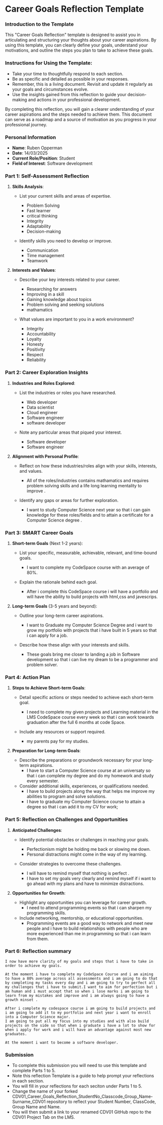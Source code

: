 # Career Goals Reflection Template

### Introduction to the Template

This "Career Goals Reflection" template is designed to assist you in articulating and structuring your thoughts about your career aspirations. By using this template, you can clearly define your goals, understand your motivations, and outline the steps you plan to take to achieve these goals.

### Instructions for Using the Template:

- Take your time to thoughtfully respond to each section.
- Be as specific and detailed as possible in your responses.
- Remember, this is a living document. Revisit and update it regularly as your goals and circumstances evolve.
- Use the insights gained from this reflection to guide your decision-making and actions in your professional development.

By completing this reflection, you will gain a clearer understanding of your career aspirations and the steps needed to achieve them. This document can serve as a roadmap and a source of motivation as you progress in your professional journey.

### Personal Information

- **Name**: Ruben Opperman
- **Date**: 14/03/2025
- **Current Role/Position**: Student
- **Field of Interest**: Software development

### Part 1: Self-Assessment Reflection

1. **Skills Analysis**:

   - List your current skills and areas of expertise.

     - Problem Solving
     - Fast learner
     - critical thinking
     - Integrity
     - Adaptability
     - Decision-making

   - Identify skills you need to develop or improve.

     - Communication
     - Time management
     - Teamwork

2. **Interests and Values**:

   - Describe your key interests related to your career.

     - Researching for answers
     - Improving in a skill
     - Gaining knowledge about topics
     - Problem solving and seeking solutions
     - mathamatics

   - What values are important to you in a work environment?
     - Integrity
     - Accountability
     - Loyalty
     - Honesty
     - Positivity
     - Respect
     - Reliability

### Part 2: Career Exploration Insights

1. **Industries and Roles Explored**:

   - List the industries or roles you have researched.

     - Web developer
     - Data scientist
     - Cloud engineer
     - Software engineer
     - software developer

   - Note any particular areas that piqued your interest.
     - Software developer
     - Software engineer

2. **Alignment with Personal Profile**:

   - Reflect on how these industries/roles align with your skills, interests, and values.

     - All of the roles/industries contains mathamatics and requires problem solving skills and a life long learning mentality to improve .

   - Identify any gaps or areas for further exploration.
     - I want to study Computer Science next year so that i can gain knowledge for these roles/fields and to attain a certificate for a Computer Science degree .

### Part 3: SMART Career Goals

1. **Short-term Goals** (Next 1-2 years):

   - List your specific, measurable, achievable, relevant, and time-bound goals.

     - I want to complete my CodeSpace course with an average of 80%.

   - Explain the rationale behind each goal.
     - After i complete this CodeSpace course i will have a portfolio and will have the ability to build projects with html,css and javescrips.

2. **Long-term Goals** (3-5 years and beyond):

   - Outline your long-term career aspirations.

     - I want to Graduate my Computer Science Degree and i want to grow my portfolio with projects that i have built in 5 years so that i can apply for a job.

   - Describe how these align with your interests and skills.
     - These goals bring me closer to landing a job in Software development so that i can live my dream to be a programmer and problem solver.

### Part 4: Action Plan

1. **Steps to Achieve Short-term Goals**:

   - Detail specific actions or steps needed to achieve each short-term goal.

     - I need to complete my given projects and Learning material in the LMS CodeSpace course every week so that i can work towards graduation after the full 6 months at code Space.

   - Include any resources or support required.
     - my parents pay for my studies.

2. **Preparation for Long-term Goals**:

   - Describe the preparations or groundwork necessary for your long-term aspirations.
     - I have to start a Computer Science course at an universaty so that i can complete my degree and do my homework and study every semester.
   - Consider additional skills, experiences, or qualifications needed.
     - I have to build projects along the way that helps me improve my abilities to program and solve solutions.
     - I have to graduate my Computer Science course to attain a degree so that i can add it to my CV for work;

### Part 5: Reflection on Challenges and Opportunities

1. **Anticipated Challenges**:

   - Identify potential obstacles or challenges in reaching your goals.

     - Perfectionism might be holding me back or slowing me down.
     - Personal distractions might come in the way of my learning.

   - Consider strategies to overcome these challenges.
     - I will have to remind myself that nothing is perfect .
     - I have to set my goals very clearly and remind myself if i want to go ahead with my plans and have to minimize distractions.

2. **Opportunities for Growth**:

   - Highlight any opportunities you can leverage for career growth.
     - I need to attend programming events so that i can sharpen my programming skills.
   - Include networking, mentorship, or educational opportunities.
     - Programming events are a good way to network and meet new people and i have to build relationships with people who are more experienced than me in programming so that i can learn from them.

### Part 6: Reflection summary

    I now have more clarity of my goals and steps that i have to take in order to achieve my goals.

    At the moment i have to complete my CodeSpace Course and i am aiming to have a 80% average across all assessments and i am going to do that by completing my tasks every day and i am going to try to perfect all my challenges that i have to submit.I want to aim for perfection but i am human and i must accept that so when i lose marks i am going to learn from my mistakes and improve and i am always going to have a growth minset .

    After i complete my codespace course i am going to build projects and i am going to add it to my portfolio and next year i want to enroll into a Computer Science major.
    I am going to put all my focus into my studies and with also build projects on the side so that when i graduate i have a lot to show for when i apply for work and i will have an advantage against most new graduates.

    At the moment i want to become a software developer.

### Submission

- To complete this submission you will need to use this template and complete Parts 1 to 5.
- Note this reflection Template is a guide to help prompt your reflections in each section.
- You will fill in your reflections for each seciton under Parts 1 to 5.
- Change the name of your forked CDV01_Career_Goals_Reflection_StudentNo_Classcode_Group_Name-Surname_CDV01 repository to reflect your Student Number, ClassCode, Group Name and Name.
- You will then submit a link to your renamed CDV01 GitHub repo to the CDV01 Project Tab on the LMS.
